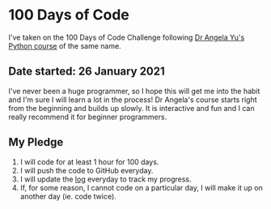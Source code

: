 # 100 Days of Code
I've taken on the 100 Days of Code Challenge following [Dr Angela Yu's Python course](https://www.udemy.com/share/103IHMAEcTeV9SR38D/) of the same name. 

## Date started: 26 January 2021

I've never been a huge programmer,  so I hope this will get me into the habit and I'm sure I will learn a lot in the process! Dr Angela's course starts right from the beginning and builds up slowly. It is interactive and fun and I can really recommend it for beginner programmers. 

## My Pledge
1. I will code for at least 1 hour for 100 days. 
2. I will push the code to GitHub everyday.
3. I will update the [log](https://github.com/TessCBear/100-Days-of-Code/blob/main/Log.md) everyday to track my progress.
4. If, for some reason, I cannot code on a particular day, I will make it up on another day (ie. code twice).
